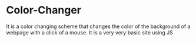 # Color-Changer
It is a color changing scheme that changes the color of the background of a webpage with a click of a mouse. It is a very very basic site using JS 

